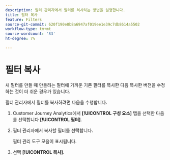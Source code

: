 ```yaml
---
description: 필터 관리자에서 필터를 복사하는 방법을 설명합니다.
title: 필터 복사
feature: Filters
source-git-commit: 620f190e8b8a6947af019ee1e39c7db8614a5502
workflow-type: tm+mt
source-wordcount: '83'
ht-degree: 7%

---
```


# 필터 복사

새 필터를 만들 때 만들려는 필터에 가까운 기존 필터를 복사한 다음 복사한 버전을 수정하는 것이 더 쉬운 경우가 있습니다.

필터 관리자에서 필터를 복사하려면 다음을 수행합니다.

1. Customer Journey Analytics에서 **[!UICONTROL 구성 요소]** 탭을 선택한 다음 를 선택합니다 **[!UICONTROL 필터]**.

1. 필터 관리자에서 복사할 필터를 선택합니다.

   필터 관리 도구 모음이 표시됩니다.

1. 선택 **[!UICONTROL 복사]**.